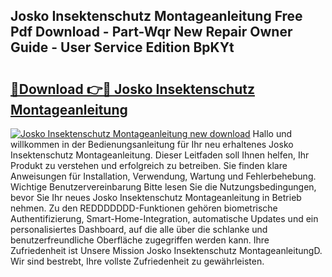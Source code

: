 ## Josko Insektenschutz Montageanleitung Free Pdf Download - Part-Wqr New Repair Owner Guide - User Service Edition BpKYt

# <h2><a href="http://df74ke.blite.top/?on=Josko+Insektenschutz+Montageanleitung">🔗Download 👉🔴 Josko Insektenschutz Montageanleitung</a></h2>

[![Josko Insektenschutz Montageanleitung new download](https://i.imgur.com/lujVjoI.png)](http://df74ke.blite.top/?on=Josko+Insektenschutz+Montageanleitung)
Hallo und willkommen in der Bedienungsanleitung für Ihr neu erhaltenes Josko Insektenschutz Montageanleitung. Dieser Leitfaden soll Ihnen helfen, Ihr Produkt zu verstehen und erfolgreich zu betreiben. Sie finden klare Anweisungen für Installation, Verwendung, Wartung und Fehlerbehebung. Wichtige Benutzervereinbarung Bitte lesen Sie die Nutzungsbedingungen, bevor Sie Ihr neues Josko Insektenschutz Montageanleitung in Betrieb nehmen. Zu den REDDDDDDD-Funktionen gehören biometrische Authentifizierung, Smart-Home-Integration, automatische Updates und ein personalisiertes Dashboard, auf die alle über die schlanke und benutzerfreundliche Oberfläche zugegriffen werden kann. Ihre Zufriedenheit ist Unsere Mission Josko Insektenschutz MontageanleitungD. Wir sind bestrebt, Ihre vollste Zufriedenheit zu gewährleisten.
